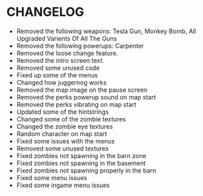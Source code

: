 # CHANGELOG

- Removed the following weapons: Tesla Gun, Monkey Bomb, All Upgraded Varients Of All The Guns
- Removed the following powerups: Carpenter
- Removed the loose change feature.
- Removed the intro screen text.
- Removed some unused code
- Fixed up some of the menus
- Changed how juggernog works
- Removed the map image on the pause screen
- Removed the perks powerup sound on map start
- Removed the perks vibrating on map start
- Updated some of the hintstrings
- Changed some of the zombie textures
- Changed the zombie eye textures
- Random character on map start
- Fixed some issues with the menus
- Removed some unused textures
- Fixed zombies not spawning in the barn zone
- Fixed zombies not spawning in the basement
- Fixed zombies not spawning properly in the barn
- Fixed some menu issues
- Fixed some ingame menu issues